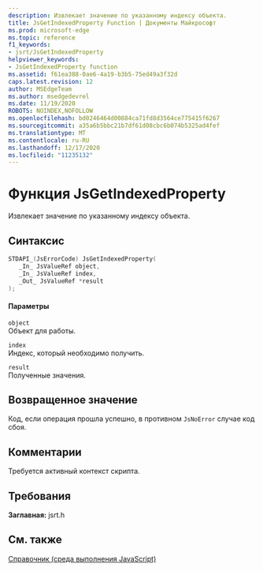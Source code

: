 ```yaml
---
description: Извлекает значение по указанному индексу объекта.
title: JsGetIndexedProperty Function | Документы Майкрософт
ms.prod: microsoft-edge
ms.topic: reference
f1_keywords:
- jsrt/JsGetIndexedProperty
helpviewer_keywords:
- JsGetIndexedProperty function
ms.assetid: f61ea388-0ae6-4a19-b3b5-75ed49a3f32d
caps.latest.revision: 12
author: MSEdgeTeam
ms.author: msedgedevrel
ms.date: 11/19/2020
ROBOTS: NOINDEX,NOFOLLOW
ms.openlocfilehash: bd0246464d00884ca71fd8d3564ce775415f6267
ms.sourcegitcommit: a35a6b5bbc21b7df61d08cbc6b074b5325ad4fef
ms.translationtype: MT
ms.contentlocale: ru-RU
ms.lasthandoff: 12/17/2020
ms.locfileid: "11235132"
---
```

# Функция JsGetIndexedProperty

Извлекает значение по указанному индексу объекта.  
  
## Синтаксис  
  
```cpp  
STDAPI_(JsErrorCode) JsGetIndexedProperty(  
   _In_ JsValueRef object,  
   _In_ JsValueRef index,  
   _Out_ JsValueRef *result  
);  
```  
  
#### Параметры  
 `object`  
 Объект для работы.  
  
 `index`  
 Индекс, который необходимо получить.  
  
 `result`  
 Полученные значения.  
  
## Возвращенное значение  
 Код, если операция прошла успешно, в противном `JsNoError` случае код сбоя.  
  
## Комментарии  
 Требуется активный контекст скрипта.  
  
## Требования  
 **Заглавная:** jsrt.h  
  
## См. также  
 [Справочник (среда выполнения JavaScript)](../chakra-hosting/reference-javascript-runtime.md)
